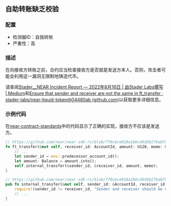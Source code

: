 
## 自助转账缺乏校验

### 配置

* 检测器ID：自我转账
* 严重性：高

### 描述

在向接收方转账之前，合约应当检查接收方是否就是发送方本人。否则，攻击者可能会利用这一漏洞无限制地铸造代币。

请查阅[Stader\_\_NEAR Incident Report — 2022年8月16日 | 由Stader Labs撰写 | Medium](https://blog.staderlabs.com/stader-near-incident-report-08-16-2022-afe077ffd549)和[Ensure that sender and receiver are not the same in ft_transfer · stader-labs/near-liquid-token@04480ab (github.com)](https://github.com/stader-labs/near-liquid-token/commit/04480abe4585b75a663e1d7fae673da7d7fe7ea3)以获取更多详细信息。

### 示例代码

在[near-contract-standards](https://github.com/near/near-sdk-rs/tree/master/near-contract-standards)中的代码显示了正确的实现，接收方不应该是发送方。

```rust
// https://github.com/near/near-sdk-rs/blob/770cbce018a1b6c49d58276a075ace3da96d6dc1/near-contract-standards/src/fungible_token/core_impl.rs#L121
fn ft_transfer(&mut self, receiver_id: AccountId, amount: U128, memo: Option<String>) {
    // ...
    let sender_id = env::predecessor_account_id();
    let amount: Balance = amount.into();
    self.internal_transfer(&sender_id, &receiver_id, amount, memo);
}

// https://github.com/near/near-sdk-rs/blob/770cbce018a1b6c49d58276a075ace3da96d6dc1/near-contract-standards/src/fungible_token/core_impl.rs#L93
pub fn internal_transfer(&mut self, sender_id: &AccountId, receiver_id: &AccountId, amount: Balance, memo: Option<String>) {
    require!(sender_id != receiver_id, "Sender and receiver should be different");
    // ...
}
```
